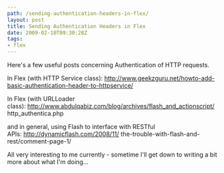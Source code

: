 ```yaml
---
path: /sending-authentication-headers-in-flex/
layout: post
title: Sending Authentication Headers in Flex
date: 2009-02-10T09:30:28Z
tags:
- flex
---
```


Here's a few useful posts concerning Authentication of HTTP requests.

In Flex (with HTTP Service class): <a href="http://www.geekzguru.net/howto-add-basic-authentication-header-to-httpservice/">http://www.geekzguru.net/howto-add-basic-authentication-header-to-httpservice/</a>

In Flex (with URLLoader class): <a href="http://www.abdulqabiz.com/blog/archives/flash_and_actionscript/http_authentica.php">http://www.abdulqabiz.com/blog/archives/flash_and_actionscript/
http_authentica.php</a>

and in general, using Flash to interface with RESTful APIs: <a href="http://dynamicflash.com/2008/11/the-trouble-with-flash-and-rest/comment-page-1/">http://dynamicflash.com/2008/11/
the-trouble-with-flash-and-rest/comment-page-1/</a>

All very interesting to me currently - sometime I'll get down to writing a bit more about what I'm doing...